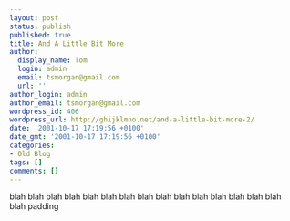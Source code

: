 ```yaml
---
layout: post
status: publish
published: true
title: And A Little Bit More
author:
  display_name: Tom
  login: admin
  email: tsmorgan@gmail.com
  url: ''
author_login: admin
author_email: tsmorgan@gmail.com
wordpress_id: 406
wordpress_url: http://ghijklmno.net/and-a-little-bit-more-2/
date: '2001-10-17 17:19:56 +0100'
date_gmt: '2001-10-17 17:19:56 +0100'
categories:
- Old Blog
tags: []
comments: []
---
```

<p>blah blah blah blah blah blah blah blah blah blah blah blah blah blah blah blah padding</p>

